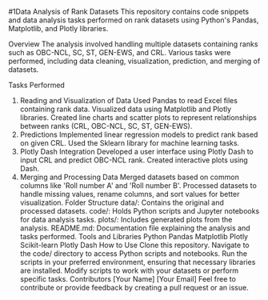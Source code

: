 #1Data Analysis of Rank Datasets
This repository contains code snippets and data analysis tasks performed on rank datasets using Python's Pandas, Matplotlib, and Plotly libraries.

Overview
The analysis involved handling multiple datasets containing ranks such as OBC-NCL, SC, ST, GEN-EWS, and CRL. Various tasks were performed, including data cleaning, visualization, prediction, and merging of datasets.

Tasks Performed
1. Reading and Visualization of Data
Used Pandas to read Excel files containing rank data.
Visualized data using Matplotlib and Plotly libraries.
Created line charts and scatter plots to represent relationships between ranks (CRL, OBC-NCL, SC, ST, GEN-EWS).
2. Predictions
Implemented linear regression models to predict rank based on given CRL.
Used the Sklearn library for machine learning tasks.
3. Plotly Dash Integration
Developed a user interface using Plotly Dash to input CRL and predict OBC-NCL rank.
Created interactive plots using Dash.
4. Merging and Processing Data
Merged datasets based on common columns like 'Roll number A' and 'Roll number B'.
Processed datasets to handle missing values, rename columns, and sort values for better visualization.
Folder Structure
data/: Contains the original and processed datasets.
code/: Holds Python scripts and Jupyter notebooks for data analysis tasks.
plots/: Includes generated plots from the analysis.
README.md: Documentation file explaining the analysis and tasks performed.
Tools and Libraries
Python
Pandas
Matplotlib
Plotly
Scikit-learn
Plotly Dash
How to Use
Clone this repository.
Navigate to the code/ directory to access Python scripts and notebooks.
Run the scripts in your preferred environment, ensuring that necessary libraries are installed.
Modify scripts to work with your datasets or perform specific tasks.
Contributors
[Your Name]
[Your Email]
Feel free to contribute or provide feedback by creating a pull request or an issue.

